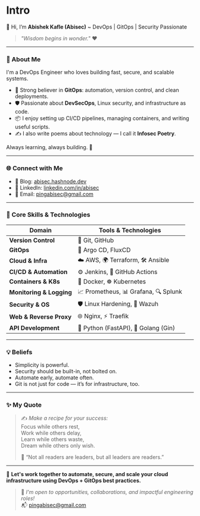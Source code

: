 # Intro

👋 Hi, I’m **Abishek Kafle (Abisec)** \~ DevOps | GitOps | Security Passionate

> _"Wisdom begins in wonder."_ ❤️

***

### 🙋 About Me

I'm a DevOps Engineer who loves building fast, secure, and scalable systems.

* 🔄 Strong believer in **GitOps**: automation, version control, and clean deployments.
* 🛡️ Passionate about **DevSecOps**, Linux security, and infrastructure as code.
* 📦 I enjoy setting up CI/CD pipelines, managing containers, and writing useful scripts.
* ✍️ I also write poems about technology — I call it **Infosec Poetry**.

Always learning, always building. 🚀

***

### 🌐 Connect with Me

* 📖 Blog: [abisec.hashnode.dev](https://abisec.hashnode.dev)
* 💼 LinkedIn: [linkedin.com/in/abisec](https://linkedin.com/in/abisecops)
* 📧 Email: [pingabisec@gmail.com](mailto:pingabisec@gmail.com)

***

### 🔧 Core Skills & Technologies

| Domain                   | Tools & Technologies                 |
| ------------------------ | ------------------------------------ |
| **Version Control**      | 🧰 Git, GitHub                       |
| **GitOps**               | 🔁 Argo CD, FluxCD                   |
| **Cloud & Infra**        | ☁️ AWS, 🌍 Terraform, 🛠️ Ansible    |
| **CI/CD & Automation**   | ⚙️ Jenkins, 🧪 GitHub Actions        |
| **Containers & K8s**     | 🐳 Docker, ☸️ Kubernetes             |
| **Monitoring & Logging** | 📈 Prometheus, 📊 Grafana, 🔍 Splunk |
| **Security & OS**        | 🛡️ Linux Hardening, 🧠 Wazuh        |
| **Web & Reverse Proxy**  | 🌐 Nginx, ⚡ Traefik                  |
| **API Development**      | 🐍 Python (FastAPI), 🦫 Golang (Gin) |

***

### 💡 Beliefs

* Simplicity is powerful.
* Security should be built-in, not bolted on.
* Automate early, automate often.
* Git is not just for code — it’s for infrastructure, too.

***

### ✨ My Quote

> ✍️ _Make a recipe for your success:_\
> Focus while others rest,\
> Work while others delay,\
> Learn while others waste,\
> Dream while others only wish.
>
> 🎯 “Not all readers are leaders, but all leaders are readers.”

***

💬 **Let's work together to automate, secure, and scale your cloud infrastructure using DevOps + GitOps best practices.**

> 📩 _I'm open to opportunities, collaborations, and impactful engineering roles!_\
> 📬 [pingabisec@gmail.com](mailto:pingabisec@gmail.com)
